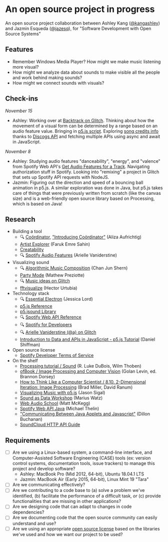 # An open source project in progress
An open source project collaboration between Ashley Kang ([@kangashley](https://github.com/kangashley)) and Jazmin Esqueda ([@jazesq](https://github.com/jazesq)), for "Software Development with Open Source Systems"

## Features
- Remember Windows Media Player? How might we make music listening more visual?
- How might we analyze data about sounds to make visible all the people and work behind making sounds?
- How might we connect sounds with visuals?

## Check-ins
_November 15_
  - Ashley: Working over at [Backtrack on Glitch](https://backtrack.glitch.me/). Thinking about how the movement of a visual form can be determined by a range based on an audio feature value. Bringing in [p5.js script](https://p5js.org/download/). Exploring [song credits info](https://www.discogs.com/help/creditslist) thanks to [Discogs API](https://www.discogs.com/developers/#page:database,header:database-artist) and fetching multiple APIs using async and await in JavaScript.
  
_November 8_
  - Ashley: Studying audio features "danceability", "energy", and "valence" from Spotify Web API's [Get Audio Features for a Track](https://developer.spotify.com/documentation/web-api/reference/tracks/get-audio-features/). Navigating authorization stuff in Spotify. Looking into "remixing" a project in Glitch that sets up Spotify API requests with NodeJS.
  - Jazmin: Figuring out the direction and speed of a bouncing ball animation in p5.js. A similar exploration was done in Java, but p5.js takes care of things that were previously written from scratch (like the canvas size) and is a web-friendly open source library based on Processing, which is based on Java!

## Research
- Building a tool
  - 🔍 [Coördinator](https://spotify.github.io/coordinator/), ["Introducing Coördinator"](https://labs.spotify.com/2018/03/02/introducing-coordinator-a-new-open-source-project-made-at-spotify-to-inject-some-whimsy-into-data-visualizations/) (Aliza Aufrichtig)
  - [Artist Explorer](https://github.com/fsahin/artist-explorer) (Faruk Emre Sahin)
  - [Creatability](https://experiments.withgoogle.com/collection/creatability)
  - 🔍 [Spotify Audio Features](https://audio-features.glitch.me/) (Arielle Vaniderstine)
- Visualizing sound
  - 🔍 [Algorithmic Music Composition](https://junshern.github.io/algorithmic-music-tutorial/) (Chan Jun Shern)
  - [Party Mode](https://preziotte.com/partymode/) (Mathew Preziotte)
  - 🔍 [Music ideas on Glitch](https://glitch.com/music)
  - [fftvisualize](https://glitch.com/~fftvisualize) (Hector Urtubia)
- Technology stack
  - 🔍 [Essential Electron](http://jlord.us/essential-electron/) (Jessica Lord)
  - [p5.js Reference](https://p5js.org/reference/)
  - [p5.jsound Library](https://p5js.org/reference/#/libraries/p5.sound)
  - 🔍 [Spotify Web API Reference](https://developer.spotify.com/documentation/web-api/reference/)
  - 🔍 [Spotify for Developers](https://developer.spotify.com/discover/)
  - 🔍 [Arielle Vaniderstine (@a) on Glitch](https://glitch.com/@a)
  - [Introduction to Data and APIs in JavaScript - p5.js Tutorial](https://www.youtube.com/watch?v=rJaXOFfwGVw) (Daniel Shiffman)
- Open source license
  - [Spotify Developer Terms of Service](https://developer.spotify.com/terms/)
- On the shelf
  - [Processing tutorial / Sound](https://processing.org/tutorials/sound/) (R. Luke DuBois, Wilm Thoben)
  - [ofBook / Image Processing and Computer Vision](https://openframeworks.cc/ofBook/chapters/image_processing_computer_vision.html) (Golan Levin, ed. Brannon Dorsey)
  - [How to Think Like a Computer Scientist / 8.10. 2-Dimensional Iteration: Image Processing](http://interactivepython.org/courselib/static/thinkcspy/MoreAboutIteration/2DimensionalIterationImageProcessing.html) (Brad Miller, David Ranum)
  - [Visualizing Music with p5.js](https://therewasaguy.github.io/p5-music-viz/) (Jason Sigal)
  - [Sound as Data Workshop](https://github.com/mariuswatz/ITP2013Parametric/tree/master/ITP-workshops/20131111-ITP-Sound-As-Data) (Marius Watz)
  - [Web Audio School](http://mmckegg.github.io/web-audio-school/) (Matt McKegg)
  - [Spotify Web API Java](https://github.com/thelinmichael/spotify-web-api-java) (Michael Thelin)
  - ["Communicating Between Java Applets and Javascript"](http://dillonbuchanan.com/programming/communicating-between-java-applets-and-javascript/) (Dillon Buchanan)
  - [SoundCloud HTTP API Guide](https://developers.soundcloud.com/docs/api/guide)
  
## Requirements

- [ ] Are we using a Linux-based system, a command-line interface, and Computer-Assisted Software Engineering (CASE) tools (ex: version control systems, documentation tools, issue trackers) to manage this project and develop software?
  - Ashley: MacBook Pro (Mid 2012, 64-bit), Ubuntu 18.04.1 LTS
  - Jazmin: MacBook Air (Early 2015, 64-bit), Linux Mint 19 "Tara"
- [ ] Are we communicating effectively?
- [ ] Are we contributing to a code base to (a) solve a problem we've identified, (b) facilitate the performance of a difficult task, _or_ (c) provide functionalities that are missing in other applications?
- [ ] Are we designing code that can adapt to changes in code dependencies?
- [ ] Are we documenting code that the open source community can easily understand and use?
- [ ] Are we using an appropriate [open source license](https://choosealicense.com/licenses/) based on the libraries we've used and how we want our project to be used?
